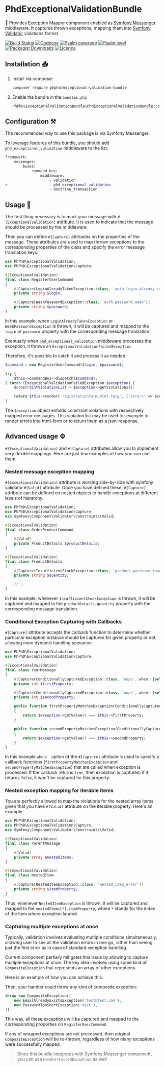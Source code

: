 # PhdExceptionalValidationBundle

🧰 Provides Exception Mapper component enabled as [Symfony Messenger](https://symfony.com/doc/current/messenger.html)
middleware. It captures thrown exceptions, mapping them
into [Symfony Validator](https://symfony.com/doc/current/validation.html) violations format.

[![Build Status](https://img.shields.io/github/actions/workflow/status/phphd/exceptional-validation-bundle/ci.yaml?branch=main)](https://github.com/phphd/exceptional-validation-bundle/actions?query=branch%3Amain)
[![Codecov](https://codecov.io/gh/phphd/exceptional-validation-bundle/graph/badge.svg?token=GZRXWYT55Z)](https://codecov.io/gh/phphd/exceptional-validation-bundle)
[![Psalm coverage](https://shepherd.dev/github/phphd/exceptional-validation-bundle/coverage.svg)](https://shepherd.dev/github/phphd/exceptional-validation-bundle)
[![Psalm level](https://shepherd.dev/github/phphd/exceptional-validation-bundle/level.svg)](https://shepherd.dev/github/phphd/exceptional-validation-bundle)
[![Packagist Downloads](https://img.shields.io/packagist/dt/phphd/exceptional-validation-bundle.svg)](https://packagist.org/packages/phphd/exceptional-validation-bundle)
[![Licence](https://img.shields.io/github/license/phphd/exceptional-validation-bundle.svg)](https://github.com/phphd/exceptional-validation-bundle/blob/main/LICENSE)

## Installation 📥

1. Install via composer

    ```sh
    composer require phphd/exceptional-validation-bundle
    ```

2. Enable the bundle in the `bundles.php`

    ```php
    PhPhD\ExceptionalValidationBundle\PhdExceptionalValidationBundle::class => ['all' => true],
    ```

## Configuration ⚒️

The recommended way to use this package is via Symfony Messenger.

To leverage features of this bundle, you should add `phd_exceptional_validation` middleware to the list:

```diff
framework:
    messenger:
        buses:
            command.bus:
                middleware:
                    - validation
+                   - phd_exceptional_validation
                    - doctrine_transaction
```

## Usage 🚀

The first thing necessary is to mark your message with `#[ExceptionalValidation]` attribute. It is used to indicate that
the message should be processed by the middleware.

Then you can define `#[Capture]` attributes on the properties of the message. These attributes are used to map thrown
exceptions to the corresponding properties of the class and specify the error message translation keys.

```php
use PhPhD\ExceptionalValidation;
use PhPhD\ExceptionalValidation\Capture;

#[ExceptionalValidation]
final class RegisterUserCommand
{
    #[Capture(LoginAlreadyTakenException::class, 'auth.login.already_taken')]
    private string $login;

    #[Capture(WeakPasswordException::class, 'auth.password.weak')]
    private string $password;
}
```

In this example, when `LoginAlreadyTakenException` or `WeakPasswordException` is thrown, it will be captured and mapped
to the `login` or `password` property with the corresponding message translation.

Eventually when `phd_exceptional_validation` middleware processes the exception, it
throws an `ExceptionalValidationFailedException`. 

Therefore, it's possible to catch it and process it as needed:

```php
$command = new RegisterUserCommand($login, $password);

try {
    $this->commandBus->dispatch($command);
} catch (ExceptionalValidationFailedException $exception) {
    $constraintViolationList = $exception->getViolations();

    return $this->render('registrationForm.html.twig', ['errors' => $constraintViolationList]);
} 
```

The `$exception` object enfolds constraint violations with respectively mapped error messages. This
violation list may be used for example to render errors into html-form or to return them as a json-response.

## Advanced usage ⚙️

`#[ExceptionalValidation]` and `#[Capture]` attributes allow you to implement very flexible mappings.
Here are just few examples of how you can use them.

### Nested message exception mapping

`#[ExceptionalValidation]` attribute is working side-by-side with symfony validator `#[Valid]` attribute. Once you have
defined these, `#[Capture]` attribute can be defined on nested objects to handle exceptions at different levels of
hierarchy.

```php
use PhPhD\ExceptionalValidation;
use PhPhD\ExceptionalValidation\Capture;
use Symfony\Component\Validator\Constraints\Valid;

#[ExceptionalValidation]
final class OrderProductCommand
{
    #[Valid]
    private ProductDetails $productDetails;
}

#[ExceptionalValidation]
final class ProductDetails
{
    #[Capture(InsufficientStockException::class, 'product_purchase.insufficient_stock')]
    private string $quantity;

    // ...
}
```

In this example, whenever `InsufficientStockException` is thrown, it will be captured and mapped to the
`productDetails.quantity` property with the corresponding message translation.

### Conditional Exception Capturing with Callbacks

`#[Capture]` attribute accepts the callback function to determine whether particular exception instance should
be captured for given property or not, allowing more dynamic handling scenarios:

```php
use PhPhD\ExceptionalValidation;
use PhPhD\ExceptionalValidation\Capture;

#[ExceptionalValidation]
final class YourMessage
{
    #[Capture(ConditionallyCapturedException::class, 'oops', when: [self::class, 'firstPropertyMatchesException'])]
    private int $firstProperty;

    #[Capture(ConditionallyCapturedException::class, 'oops', when: [self::class, 'secondPropertyMatchesException'])]
    private int $secondProperty;

    public function firstPropertyMatchesException(ConditionallyCapturedException $exception): bool
    {
        return $exception->getValue() === $this->firstProperty;
    }

    public function secondPropertyMatchesException(ConditionallyCapturedException $exception): bool
    {
        return $exception->getValue() === $this->secondProperty;
    }
}
```

In this example `when: ` option of the `#[Capture]` attribute is used to specify a callback
functions (`firstPropertyMatchesException` and `secondPropertyMatchesException`) that are called when exception is
processed. If the callback returns `true`, then exception is captured; if it returns `false`, it won't be captured for
this property.

### Nested exception mapping for iterable items

You are perfectly allowed to map the violations for the nested array items given that you have `#[Valid]` attribute
on the iterable property. Here's an example:

```php
use PhPhD\ExceptionalValidation;
use PhPhD\ExceptionalValidation\Capture;
use Symfony\Component\Validator\Constraints\Valid;

#[ExceptionalValidation]
final class ParentMessage
{
    #[Valid]
    private array $nestedItems;
}

#[ExceptionalValidation]
final class NestedItem
{
    #[Capture(NestedItemException::class, 'nested_item_error')]
    private string $itemProperty;
}
```

Thus, whenever `NestedItemException` is thrown, it will be captured and mapped to the `nestedItems[*].itemProperty`,
where `*` stands for the index of the item where exception landed.

### Capturing multiple exceptions at once

Typically, validation involves evaluating multiple conditions simultaneously, allowing user to see all the validation
errors in one go, rather than seeing just the first error as in case of standard exception handling.

Current component partially mitigates this issue by allowing to capture multiple exceptions at once.
The key idea involves using some kind of `CompositeException` that represents an array of other exceptions.

Here is an example of how you can achieve this:

Then, your handler could throw any kind of composite exception:

```php
throw new CompositeException([
    new EmailAlreadyExistsException('test@test.com'),
    new PasswordTooShortException('test'),
])
```

This way, all these exceptions will be captured and mapped to the corresponding properties on `RegisterUserCommand`.

If any of wrapped exceptions are not processed, then original `CompositeException` will be re-thrown, regardless of how
many exceptions were successfully mapped.

> Since this bundle integrates with Symfony Messenger component, you can use `HandlerFailedException` as well

